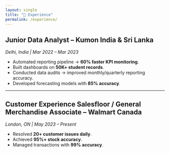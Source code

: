 ```yaml
---
layout: single
title: "💼 Experience"
permalink: /experience/
---
```


## Junior Data Analyst – Kumon India & Sri Lanka  
*Delhi, India | Mar 2022 – Mar 2023*  
- Automated reporting pipeline → **60% faster KPI monitoring**.  
- Built dashboards on **50K+ student records**.  
- Conducted data audits → improved monthly/quarterly reporting accuracy.  
- Developed forecasting models with **85% accuracy**.  

---

## Customer Experience Salesfloor / General Merchandise Associate – Walmart Canada  
*London, ON | May 2023 – Present*  
- Resolved **20+ customer issues daily**.  
- Achieved **95%+ stock accuracy**.  
- Managed transactions with **99% accuracy**.
